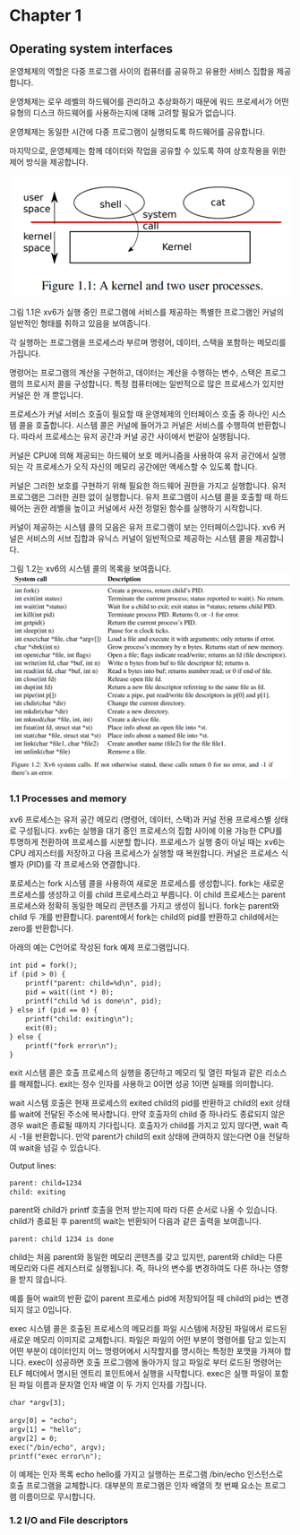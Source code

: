 # Chapter 1
## Operating system interfaces

운영체제의 역할은 다중 프로그램 사이의 컴퓨터를 공유하고 유용한 서비스 집합을 제공합니다. 

운영체제는 로우 레벨의 하드웨어를 관리하고 추상화하기 때문에 워드 프로세서가 어떤 유형의 디스크 하드웨어를 사용하는지에 대해 고려할 필요가 없습니다. 

운영체제는 동일한 시간에 다중 프로그램이 실행되도록 하드웨어를 공유합니다. 

마지막으로, 운영체제는 함께 데이터와 작업을 공유할 수 있도록 하여 상호작용을 위한 제어 방식을 제공합니다. 

![fig1-1](/os/xv6/helloworld/img/fig1-1.png)

그림 1.1은 xv6가 실행 중인 프로그램에 서비스를 제공하는 특별한 프로그램인 커널의 일반적인 형태를 취하고 있음을 보여줍니다. 

각 실행하는 프로그램을 프로세스라 부르며 명령어, 데이터, 스택을 포함하는 메모리를 가집니다. 

명령어는 프로그램의 계산을 구현하고, 데이터는 계산을 수행하는 변수, 스택은 프로그램의 프로시저 콜을 구성합니다. 특정 컴퓨터에는 일반적으로 많은 프로세스가 있지만 커널은 한 개 뿐입니다. 

프로세스가 커널 서비스 호출이 필요할 때 운영체제의 인터페이스 호출 중 하나인 시스템 콜을 호출합니다. 시스템 콜은 커널에 들어가고 커널은 서비스를 수행하여 반환합니다. 따라서 프로세스는 유저 공간과 커널 공간 사이에서 번갈아 실행됩니다. 

커널은 CPU에 의해 제공되는 하드웨어 보호 메커니즘을 사용하여 유저 공간에서 실행되는 각 프로세스가 오직 자신의 메모리 공간에만 액세스할 수 있도록 합니다. 

커널은 그러한 보호를 구현하기 위해 필요한 하드웨어 권한을 가지고 실행합니다. 유저 프로그램은 그러한 권한 없이 실행합니다. 유저 프로그램이 시스템 콜을 호출할 때 하드웨어는 권한 레벨을 높이고 커널에서 사전 정렬된 함수를 실행하기 시작합니다. 

커널이 제공하는 시스템 콜의 모음은 유저 프로그램이 보는 인터페이스입니다. xv6 커널은 서비스의 서브 집합과 유닉스 커널이 일반적으로 제공하는 시스템 콜을 제공합니다. 

그림 1.2는 xv6의 시스템 콜의 목록을 보여줍니다. 
![fig1-2](/os/xv6/helloworld/img/fig1-2.png)

### 1.1 Processes and memory

xv6 프로세스는 유저 공간 메모리 (명령어, 데이터, 스택)과 커널 전용 프로세스별 상태로 구성됩니다. xv6는 실행을 대기 중인 프로세스의 집합 사이에 이용 가능한 CPU를 투명하게 전환하여 프로세스를 시분할 합니다. 프로세스가 실행 중이 아닐 때는 xv6는 CPU 레지스터를 저장하고 다음 프로세스가 실행할 때 복원합니다. 커널은 프로세스 식별자 (PID)를 각 프로세스와 연결합니다. 

포로세스는 fork 시스템 콜을 사용하여 새로운 프로세스를 생성합니다. fork는 새로운 프로세스를 생성하고 이를 child 프로세스라고 부릅니다. 이 child 프로세스는 parent 프로세스와 정확히 동일한 메모리 콘텐츠를 가지고 생성이 됩니다. fork는 parent와 child 두 개를 반환합니다. parent에서 fork는 child의 pid를 반환하고 child에서는 zero를 반환합니다. 

아래의 예는 C언어로 작성된 fork 예제 프로그램입니다. 

```
int pid = fork();
if (pid > 0) {
    printf("parent: child=%d\n", pid);
    pid = wait((int *) 0);
    printf("child %d is done\n", pid);
} else if (pid == 0) {
    printf("child: exiting\n");
    exit(0);
} else {
    printf("fork error\n");
}
```

exit 시스템 콜은 호출 프로세스의 실행을 중단하고 메모리 및 열린 파일과 같은 리소스를 해제합니다. exit는 정수 인자를 사용하고 0이면 성공 1이면 실패를 의미합니다. 

wait 시스템 호출은 현재 프로세스의 exited child의 pid를 반환하고 child의 exit 상태를 wait에 전달된 주소에 복사합니다. 만약 호출자의 child 중 하나라도 종료되지 않은 경우 wait은 종료될 때까지 기다립니다. 호출자가 child를 가지고 있지 않다면, wait 즉시 -1을 반환합니다. 만약 parent가 child의 exit 상태에 관여하지 않는다면 0을 전달하여 wait을 넘길 수 있습니다. 

Output lines: 
```
parent: child=1234
child: exiting
```
parent와 child가 printf 호출을 먼저 받는지에 따라 다른 순서로 나올 수 있습니다. child가 종료된 후 parent의 wait는 반환되어 다음과 같은 출력을 보여줍니다. 
```
parent: child 1234 is done
```
child는 처음 parent와 동일한 메모리 콘텐츠를 갖고 있지만, parent와 child는 다른 메모리와 다른 레지스터로 실행됩니다. 즉, 하나의 변수를 변경하여도 다른 하나는 영향을 받지 않습니다. 

예를 들어 wait의 반환 값이 parent 프로세스 pid에 저장되어질 때 child의 pid는 변경되지 않고 0입니다. 

exec 시스템 콜은 호출된 프로세스의 메모리를 파일 시스템에 저장된 파일에서 로드된 새로운 메모리 이미지로 교체합니다. 파일은 파일의 어떤 부분이 명령어를 담고 있는지 어떤 부분이 데이터인지 어느 명령어에서 시작할지를 명시하는 특정한 포맷을 가져야 합니다. exec이 성공하면 호출 프로그램에 돌아가지 않고 파일로 부터 로드된 명령어는 ELF 헤더에서 명시된 엔트리 포인트에서 실행을 시작합니다. exec은 실행 파일이 포함된 파일 이름과 문자열 인자 배열 이 두 가지 인자를 가집니다. 

```
char *argv[3];

argv[0] = "echo";
argv[1] = "hello";
argv[2] = 0;
exec("/bin/echo", argv);
printf("exec error\n");
```
이 예제는 인자 목록 echo hello를 가지고 실행하는 프로그램 /bin/echo 인스턴스로 호출 프로그램을 교체합니다. 대부분의 프로그램은 인자 배열의 첫 번째 요소는 프로그램 이름이므로 무시합니다.  

### 1.2 I/O and File descriptors

